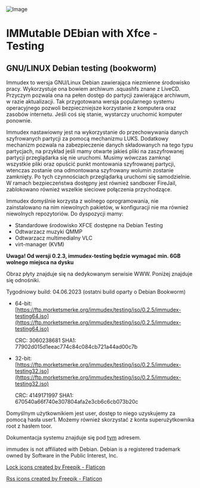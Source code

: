![Image](https://i.ibb.co/NxtyJ3T/immudex2.png)

# IMMutable DEbian with Xfce - Testing

## GNU/LINUX Debian testing (bookworm)

Immudex to wersja GNU/Linux Debian zawierająca niezmienne środowisko pracy. Wykorzystuje
ona bowiem archiwum .squashfs znane z LiveCD. Przyczym pozwala ona na pełen
dostęp do partycji zawierające archiwum, w razie aktualizacji. Tak przygotowana
wersja popularnego systemu operacyjnego pozwoli bezpieczniejsze korzystanie
z komputera oraz zasobów internetu. Jeśli coś się stanie, wystarczy uruchomić
komputer ponownie.

Immudex nastawiowny jest na wykorzystanie do przechowywania danych szyfrowanych
partycji za pomocą mechanizmu LUKS. Dodatkowy mechanizm pozwala na 
zabezpieczenie danych składowanych na tego typu partycjach, na przykład jeśli
mamy otwarte jakieś pliki na zaszyfrowanej partycji przeglądarka się nie
uruchomi. Musimy wówczas zamknąć wszystkie pliki oraz opuścić punkt montowania
szyfrowanej partycji, wtenczas zostanie ona odmontowana szyfrowany wolumin
zostanie zamknięty. Po tych czynnościach przeglądarką uruchomi się
samodzielnie. W ramach bezpieczeństwa dostępny jest również sandboxer FireJail,
zablokowano również wszelkie sieciowe połączenia przychodzące.

Immudex domyślnie korzysta z wolnego oprogramowania, nie zainstalowano na nim
niewolnych pakietów, w konfiguracji nie ma również niewolnych repozytoriów.
Do dyspozycji mamy:
  * Standardowe środowisko XFCE dostępne na Debian Testing
  * Odtwarzacz muzyki QMMP
  * Odtwarzacz multimedialny VLC
  * virt-manager (KVM)

**Uwaga! Od wersji 0.2.3, immudex-testing będzie wymagać min. 6GB wolnego
miejsca na dysku**

Obraz płyty znajduje się na dedykowanym serwisie WWW. Poniżej znajduje się 
odnośniki.

Tygodniowy build: 04.06.2023 (ostatni build oparty o Debian Bookworm)
  
  * 64-bit: [https://ftp.morketsmerke.org/immudex/testing/iso/0.2.5/immudex-testing64.iso](https://ftp.morketsmerke.org/immudex/testing/iso/0.2.5/immudex-testing64.iso)

    CRC: 3060238681 SHA1: 77902d015d1eeac774c84c084cb721a44ad00c7b
  * 32-bit: [https://ftp.morketsmerke.org/immudex/testing/iso/0.2.5/immudex-testing32.iso](https://ftp.morketsmerke.org/immudex/testing/iso/0.2.5/immudex-testing32.iso)

    CRC: 4149171997 SHA1: 670540a66f740e307804afa2e3cb6c6cb073b20c

Domyślnym użytkownikiem jest user, dostęp to niego uzyskujemy za pomocą hasła
user1. Możemy również skorzystać z konta superużytkownika root z hasłem toor.

Dokumentacja systemu znajduje się pod [tym](https://morketsmerke.github.io/articles/immudex/index.html) adresem.

immudex is not affiliated with Debian. Debian is a registered trademark owned 
by Software in the Public Interest, Inc.

[Lock icons created by Freepik - Flaticon](https://www.flaticon.com/free-icons/lock)

[Rss icons created by Freepik - Flaticon](https://www.flaticon.com/free-icons/rss)
 
